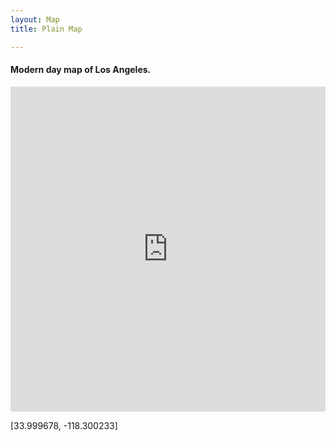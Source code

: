 ```yaml
---
layout: Map
title: Plain Map

---
```

#### Modern day map of Los Angeles.

<!-- Los Angeles, USA (33.999678,-118.300233) -->
<p><iframe allowfullscreen="" frameborder="0" height="520" src="https://api.mapbox.com/styles/v1/jrtieszen/ck7gj3i5r1en71jp85fp7fmy7.html?fresh=true&title=copy&access_token=pk.eyJ1IjoianJ0aWVzemVuIiwiYSI6ImNrNnYycThuazAxaXkzbm44NDk1YnZ2N2EifQ.IX9GMHEzrv74T-mxt3dVhg" webkitallowfullscreen="" width="100%"></iframe></p>

[33.999678, -118.300233]
